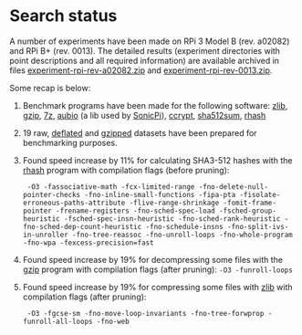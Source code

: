 
# Search status

A number of experiments have been made on RPi 3 Model B (rev. a02082) and RPi B+ (rev. 0013). The detailed results
(experiment directories with point descriptions and all required information) are available archived in files 
[experiment-rpi-rev-a02082.zip](./experiment-rpi-rev-a02082.zip) and 
[experiment-rpi-rev-0013.zip](./experiment-rpi-rev-0013.zip).

Some recap is below:

1. Benchmark programs have been made for the following software: [zlib][], [gzip][], [7z][], [aubio][] (a lib used by [SonicPi][]), [ccrypt][], [sha512sum][], [rhash][]

1. 19 raw, [deflated][zlib] and [gzipped][gzip] datasets have been prepared for benchmarking purposes.

1. Found speed increase by 11% for calculating SHA3-512 hashes with the [rhash][] program with compilation flags (before pruning):

        -O3 -fassociative-math -fcx-limited-range -fno-delete-null-pointer-checks -fno-inline-small-functions -fipa-pta -fisolate-erroneous-paths-attribute -flive-range-shrinkage -fomit-frame-pointer -frename-registers -fno-sched-spec-load -fsched-group-heuristic -fsched-spec-insn-heuristic -fno-sched-rank-heuristic -fno-sched-dep-count-heuristic -fno-schedule-insns -fno-split-ivs-in-unroller -fno-tree-reassoc -fno-unroll-loops -fno-whole-program -fno-wpa -fexcess-precision=fast

1. Found speed increase by 19% for decompressing some files with the [gzip][] program with compilation flags (after pruning): `-O3 -funroll-loops`

1. Found speed increase by 19% for compressing some files with [zlib][] with compilation flags (after pruning): 

        -O3 -fgcse-sm -fno-move-loop-invariants -fno-tree-forwprop -funroll-all-loops -fno-web 

[zlib]: http://www.zlib.net/
[gzip]: http://www.gzip.org/
[7z]: http://www.7-zip.org/
[aubio]: https://aubio.org/
[SonicPi]: http://sonic-pi.net/
[ccrypt]: http://ccrypt.sourceforge.net/
[sha512sum]: https://www.gnu.org/software/coreutils/coreutils.html
[rhash]: https://packages.debian.org/jessie/rhash
